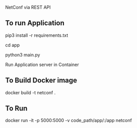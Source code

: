 NetConf via REST API

## To run Application

pip3 install -r requirements.txt

cd app

python3 main.py

Run Application server in Container

## To Build Docker image

docker build -t netconf .

## To Run 
docker run -it  -p 5000:5000 -v code_path/app/:/app netconf